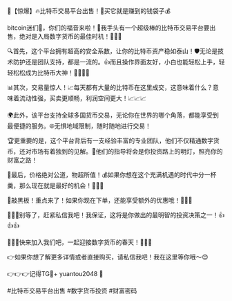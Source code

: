🚀【惊爆】🔥比特币交易平台出售！💼买它就是赚到的钱袋子💰

bitcoin迷们👀，你们的福音来啦！🎉我手头有一个超级棒的比特币交易平台要出售，绝对是入局数字货币的最佳时机！🚀🚀🚀

🔍首先，这个平台拥有超高的安全系数，让你的比特币资产稳如泰山！🛡️无论是技术防护还是团队支持，都是一流的。👍而且操作界面友好，小白也能轻松上手，轻轻松松成为比特币大神！👨‍💻👩‍💻

📊其次，交易量惊人！📈每天都有大量的比特币在这里成交，这意味着什么？意味着流动性强，买卖更顺畅，利润空间更大！📈📈📈

🌍此外，该平台支持全球多国货币交易，无论你在世界的哪个角落，都能享受到最便捷的服务。🌐无惧地域限制，随时随地进行交易！

🏆更重要的是，这个平台背后有一支经验丰富的专业团队，他们不仅精通数字货币，还对市场有着独到的见解。💼他们的指导将会是你投资路上的明灯，照亮你的财富之路！

💎最后，价格绝对公道，物超所值！💰如果你想在这个充满机遇的时代中分一杯羹，那么现在就是最好的机会！🚀🚀🚀

🔔敲黑板！重点来了！如果你现在下单，还能享受额外的优惠哦！🎁🎁🎁

🔔🔔🔔别等了，赶紧私信我吧！我保证，这将是你做出的最明智的投资决策之一！👍👍👍

🔔🔔🔔快来加入我们吧，一起迎接数字货币的春天！🌸🌸🌸

👉如果你想了解更多详情或者直接购买，请私信我吧！我在这里等你哦～😊

👉👉👉记得TG💪+ yuantou2048  🌟

#比特币交易平台出售 #数字货币投资 #财富密码